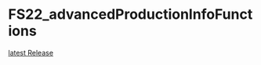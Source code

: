 # FS22_advancedProductionInfoFunctions

[latest Release](https://github.com/inconspicuously007/FS22_advancedProductionInfoFunctions/releases/latest)
